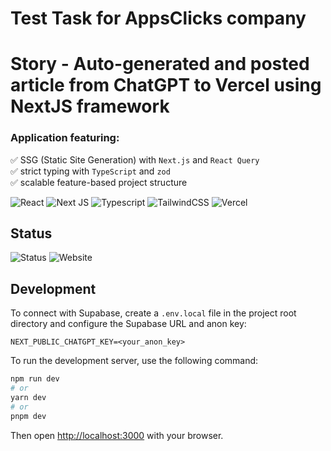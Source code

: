 # Test Task for AppsClicks company

# Story - Auto-generated and posted article from ChatGPT to Vercel using NextJS framework

### Application featuring:

✅ SSG (Static Site Generation) with `Next.js` and `React Query`  
✅ strict typing with `TypeScript` and `zod`  
✅ scalable feature-based project structure

![React](https://img.shields.io/badge/react-%2320232a.svg?style=for-the-badge&logo=react&logoColor=%2361DAFB)
![Next JS](https://img.shields.io/badge/Next-black?style=for-the-badge&logo=next.js&logoColor=white)
![Typescript](https://img.shields.io/badge/typescript-%23007ACC.svg?style=for-the-badge&logo=typescript&logoColor=white)
![TailwindCSS](https://img.shields.io/badge/tailwindcss-%2338B2AC.svg?style=for-the-badge&logo=tailwind-css&logoColor=white)
![Vercel](https://img.shields.io/badge/vercel-%23000000.svg?style=for-the-badge&logo=vercel&logoColor=white)

## Status

![Status](https://img.shields.io/github/deployments/kfirfitousi/pasta-quiz/production?label=vercel&logo=vercel&style=for-the-badge)
![Website](https://img.shields.io/website?down_color=lightgrey&down_message=down&style=for-the-badge&up_color=limegreen&up_message=online&url=https%3A%2F%2Fpasta.kfirfitousi.com)

## Development

To connect with Supabase, create a `.env.local` file in the project root directory and configure the Supabase URL and anon key:

```
NEXT_PUBLIC_CHATGPT_KEY=<your_anon_key>
```

To run the development server, use the following command:

```bash
npm run dev
# or
yarn dev
# or
pnpm dev
```

Then open [http://localhost:3000](http://localhost:3000) with your browser.
